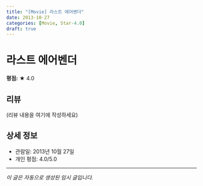 ```yaml
---
title: "[Movie] 라스트 에어벤더"
date: 2013-10-27
categories: [Movie, Star-4.0]
draft: true
---
```


# 라스트 에어벤더

**평점:** ★ 4.0

## 리뷰

(리뷰 내용을 여기에 작성하세요)

## 상세 정보

- 관람일: 2013년 10월 27일
- 개인 평점: 4.0/5.0

---

*이 글은 자동으로 생성된 임시 글입니다.*

